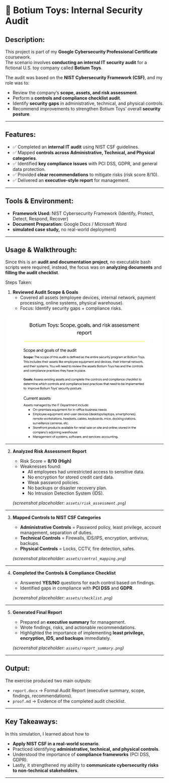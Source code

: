 
# 🧸 Botium Toys: Internal Security Audit  

## **Description:**  
This project is part of my **Google Cybersecurity Professional Certificate** coursework.  
The scenario involves **conducting an internal IT security audit** for a fictional U.S. toy company called **Botium Toys**.  

The audit was based on the **NIST Cybersecurity Framework (CSF)**, and my role was to:  
- Review the company’s **scope, assets, and risk assessment**.  
- Perform a **controls and compliance checklist audit**.  
- Identify **security gaps** in administrative, technical, and physical controls.  
- Recommend improvements to strengthen Botium Toys’ overall **security posture**.  


---

## Features:  
- ✅ Completed an **internal IT audit** using NIST CSF guidelines.  
- ✅ Mapped **controls across Administrative, Technical, and Physical categories**.  
- ✅ Identified **key compliance issues** with PCI DSS, GDPR, and general data protection.  
- ✅ Provided **clear recommendations** to mitigate risks (risk score 8/10).  
- ✅ Delivered an **executive-style report** for management.  

---

## Tools & Environment: 
- **Framework Used:** NIST Cybersecurity Framework (Identify, Protect, Detect, Respond, Recover)  
- **Document Preparation:** Google Docs / Microsoft Word  
- **simulated case study,** no real-world deployment)  

---

## Usage & Walkthrough:

Since this is an **audit and documentation project**, no executable bash scripts were required, instead, the focus was on **analyzing documents** and **filling the audit checklist**.  

Steps Taken:  

1. **Reviewed Audit Scope & Goals**  
   - Covered all assets (employee devices, internal network, payment processing, online systems, physical warehouse).  
   - Focus: Identify security gaps + compliance risks.  

 ![scope & goals](assets/scope_review.png)

---

2. **Analyzed Risk Assessment Report**  
   - Risk Score = **8/10 (High)**  
   - Weaknesses found:  
     - All employees had unrestricted access to sensitive data.  
     - No encryption for stored credit card data.  
     - Weak password policies.  
     - No backups or disaster recovery plan.  
     - No Intrusion Detection System (IDS).  

   *(screenshot placeholder: `assets/risk_assessment.png`)*  

---

3. **Mapped Controls to NIST CSF Categories**  
   - **Administrative Controls** = Password policy, least privilege, account management, separation of duties.  
   - **Technical Controls** = Firewalls, IDS/IPS, encryption, antivirus, backups.  
   - **Physical Controls** = Locks, CCTV, fire detection, safes.  

   *(screenshot placeholder: `assets/control_mapping.png`)*  

---

4. **Completed the Controls & Compliance Checklist**  
   - Answered **YES/NO** questions for each control based on findings.  
   - Identified gaps in compliance with **PCI DSS** and **GDPR**.  

   *(screenshot placeholder: `assets/checklist.png`)*  

---

5. **Generated Final Report**  
   - Prepared an **executive summary** for management.  
   - Wrote findings, risks, and actionable recommendations.  
   - Highlighted the importance of implementing **least privilege, encryption, IDS, and backups** immediately.  

   *(screenshot placeholder: `assets/report_summary.png`)*  

---

## Output:

The exercise produced two main outputs:  
- `report.docx` → Formal Audit Report (executive summary, scope, findings, recommendations).  
- `proof.md` → Evidence of the completed audit checklist.  

---

## Key Takeaways:
In this simulation, I learned about how to
- **Apply NIST CSF in a real-world scenario**.  
- Practiced identifying **administrative, technical, and physical controls**.  
- Understood the importance of **compliance frameworks** (PCI DSS, GDPR).  
- Lastly, it strengthened my ability to **communicate cybersecurity risks to non-technical stakeholders**.  

---
